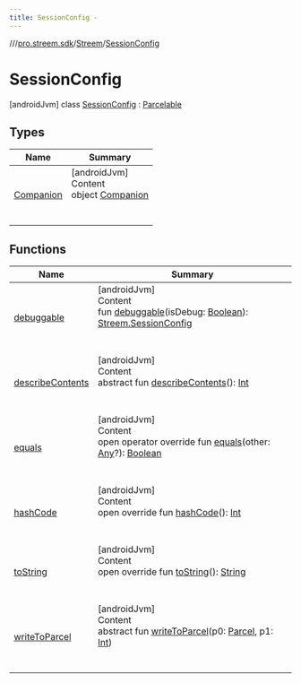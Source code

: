 ```yaml
---
title: SessionConfig -
---
```

//[<root>](../../../../index.md)/[pro.streem.sdk](../../index.md)/[Streem](../index.md)/[SessionConfig](index.md)



# SessionConfig  
 [androidJvm] class [SessionConfig](index.md) : [Parcelable](https://developer.android.com/reference/kotlin/android/os/Parcelable.html)   


## Types  
  
|  Name |  Summary | 
|---|---|
| <a name="pro.streem.sdk/Streem.SessionConfig.Companion///PointingToDeclaration/"></a>[Companion](-companion/index.md)| <a name="pro.streem.sdk/Streem.SessionConfig.Companion///PointingToDeclaration/"></a>[androidJvm]  <br>Content  <br>object [Companion](-companion/index.md)  <br><br><br>|


## Functions  
  
|  Name |  Summary | 
|---|---|
| <a name="pro.streem.sdk/Streem.SessionConfig/debuggable/#kotlin.Boolean/PointingToDeclaration/"></a>[debuggable](debuggable.md)| <a name="pro.streem.sdk/Streem.SessionConfig/debuggable/#kotlin.Boolean/PointingToDeclaration/"></a>[androidJvm]  <br>Content  <br>fun [debuggable](debuggable.md)(isDebug: [Boolean](https://kotlinlang.org/api/latest/jvm/stdlib/kotlin/-boolean/index.html)): [Streem.SessionConfig](index.md)  <br><br><br>|
| <a name="android.os/Parcelable/describeContents/#/PointingToDeclaration/"></a>[describeContents](../-participant-request/index.md#%5Bandroid.os%2FParcelable%2FdescribeContents%2F%23%2FPointingToDeclaration%2F%5D%2FFunctions%2F-1312895343)| <a name="android.os/Parcelable/describeContents/#/PointingToDeclaration/"></a>[androidJvm]  <br>Content  <br>abstract fun [describeContents](../-participant-request/index.md#%5Bandroid.os%2FParcelable%2FdescribeContents%2F%23%2FPointingToDeclaration%2F%5D%2FFunctions%2F-1312895343)(): [Int](https://kotlinlang.org/api/latest/jvm/stdlib/kotlin/-int/index.html)  <br><br><br>|
| <a name="pro.streem.sdk/Streem.SessionConfig/equals/#kotlin.Any?/PointingToDeclaration/"></a>[equals](equals.md)| <a name="pro.streem.sdk/Streem.SessionConfig/equals/#kotlin.Any?/PointingToDeclaration/"></a>[androidJvm]  <br>Content  <br>open operator override fun [equals](equals.md)(other: [Any](https://kotlinlang.org/api/latest/jvm/stdlib/kotlin/-any/index.html)?): [Boolean](https://kotlinlang.org/api/latest/jvm/stdlib/kotlin/-boolean/index.html)  <br><br><br>|
| <a name="pro.streem.sdk/Streem.SessionConfig/hashCode/#/PointingToDeclaration/"></a>[hashCode](hash-code.md)| <a name="pro.streem.sdk/Streem.SessionConfig/hashCode/#/PointingToDeclaration/"></a>[androidJvm]  <br>Content  <br>open override fun [hashCode](hash-code.md)(): [Int](https://kotlinlang.org/api/latest/jvm/stdlib/kotlin/-int/index.html)  <br><br><br>|
| <a name="pro.streem.sdk/Streem.SessionConfig/toString/#/PointingToDeclaration/"></a>[toString](to-string.md)| <a name="pro.streem.sdk/Streem.SessionConfig/toString/#/PointingToDeclaration/"></a>[androidJvm]  <br>Content  <br>open override fun [toString](to-string.md)(): [String](https://kotlinlang.org/api/latest/jvm/stdlib/kotlin/-string/index.html)  <br><br><br>|
| <a name="android.os/Parcelable/writeToParcel/#android.os.Parcel#kotlin.Int/PointingToDeclaration/"></a>[writeToParcel](../-participant-request/index.md#%5Bandroid.os%2FParcelable%2FwriteToParcel%2F%23android.os.Parcel%23kotlin.Int%2FPointingToDeclaration%2F%5D%2FFunctions%2F-1312895343)| <a name="android.os/Parcelable/writeToParcel/#android.os.Parcel#kotlin.Int/PointingToDeclaration/"></a>[androidJvm]  <br>Content  <br>abstract fun [writeToParcel](../-participant-request/index.md#%5Bandroid.os%2FParcelable%2FwriteToParcel%2F%23android.os.Parcel%23kotlin.Int%2FPointingToDeclaration%2F%5D%2FFunctions%2F-1312895343)(p0: [Parcel](https://developer.android.com/reference/kotlin/android/os/Parcel.html), p1: [Int](https://kotlinlang.org/api/latest/jvm/stdlib/kotlin/-int/index.html))  <br><br><br>|

